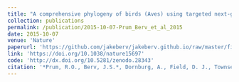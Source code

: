 ```yaml
---
title: "A comprehensive phylogeny of birds (Aves) using targeted next-generation DNA sequencing"
collection: publications
permalink: /publication/2015-10-07-Prum_Berv_et_al_2015
date: 2015-10-07
venue: 'Nature'
paperurl: 'https://github.com/jakeberv/jakeberv.github.io/raw/master/files/pdf/papers/Prum_Berv_et_al_2015.pdf'
link: 'https://doi.org/10.1038/nature15697'
code: 'http://dx.doi.org/10.5281/zenodo.28343'
citation: '*Prum, R.O., Berv, J.S.*, Dornburg, A., Field, D. J., Townsend, J.P., Lemmon, E.M., Lemmon, A. R. (2015). A comprehensive phylogeny of birds (Aves) using targeted next-generation DNA sequencing, <i>Nature</i>. *shared first authorship'
---
```

